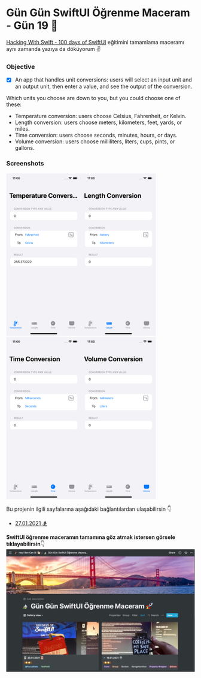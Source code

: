 # Gün Gün SwiftUI Öğrenme Maceram - Gün 19 🚀
[Hacking With Swift - 100 days of SwiftUI](https://www.hackingwithswift.com/100/swiftui) eğitimini tamamlama maceramı aynı zamanda yazıya da döküyorum ✌️

### Objective
- [x] An app that handles unit conversions: users will select an input unit and an output unit, then enter a value, and see the output of the conversion.

Which units you choose are down to you, but you could choose one of these:

* Temperature conversion: users choose Celsius, Fahrenheit, or Kelvin.
* Length conversion: users choose meters, kilometers, feet, yards, or miles.
* Time conversion: users choose seconds, minutes, hours, or days.
* Volume conversion: users choose milliliters, liters, cups, pints, or gallons.

### Screenshots
<img src="Screenshots/1.png" width="200" /><img src="Screenshots/2.png" width="200" /><img src="Screenshots/3.png" width="200" /><img src="Screenshots/4.png" width="200" />

Bu projenin ilgili sayfalarına aşağıdaki bağlantılardan ulaşabilirsin 👇
* [27.01.2021 🏂](https://canbi.me/27-01-2021-b8fe810ccfaf4cd6ac54485b3af0b0f8)

**SwiftUI öğrenme maceramın tamamına göz atmak istersen görsele tıklayabilirsin**👇
[![name2](../Images/gungunswiftui.jpg)](https://canbi.me/gun-gun-swiftui-ogrenme-maceram)

